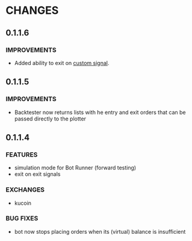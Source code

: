 # CHANGES

## 0.1.1.6

### IMPROVEMENTS
 - Added ability to exit on [custom signal](./examples/Bot_CustomEntryExitStrategy.py#128). 


## 0.1.1.5

### IMPROVEMENTS
 - Backtester now returns lists with he entry and exit orders that can be passed directly to the plotter 

## 0.1.1.4

### FEATURES
 - simulation mode for Bot Runner (forward testing)
 -  exit on exit signals

### EXCHANGES
 - kucoin

### BUG FIXES
 - bot now stops placing orders when its (virtual) balance is insufficient